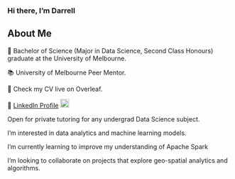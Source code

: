 ### Hi there, I’m Darrell

## About Me
:scroll: Bachelor of Science (Major in Data Science, Second Class Honours) graduate at the University of Melbourne.

:books: University of Melbourne Peer Mentor.

:bookmark_tabs: Check my CV live on Overleaf.

:link: [LinkedIn Profile](https://www.linkedin.com/in/darrell-chew-0aa808206/) <img src = "https://camo.githubusercontent.com/10d3f5c685e3583d3200ba7e1e473171a1a765386685e3c98cf98633800a48d0/68747470733a2f2f62656c6f736572766963652e66696c65732e776f726470726573732e636f6d2f323031362f30332f686572726d616e732d6c696e6b6564696e2d6c6f676f2d353030783530302e706e67" width ="20" height ="20">

Open for private tutoring for any undergrad Data Science subject.

I’m interested in data analytics and machine learning models.

I’m currently learning to improve my understanding of Apache Spark

I’m looking to collaborate on projects that explore geo-spatial analytics and algorithms.


<!---
djchew/djchew is a ✨ special ✨ repository because its `README.md` (this file) appears on your GitHub profile.
You can click the Preview link to take a look at your changes.
--->
